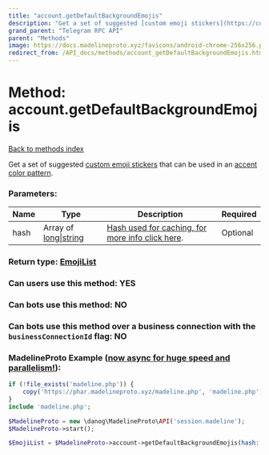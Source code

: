 ```yaml
---
title: "account.getDefaultBackgroundEmojis"
description: "Get a set of suggested [custom emoji stickers](https://core.telegram.org/api/custom-emoji) that can be used in an [accent color pattern](https://core.telegram.org/api/colors)."
grand_parent: "Telegram RPC API"
parent: "Methods"
image: https://docs.madelineproto.xyz/favicons/android-chrome-256x256.png
redirect_from: /API_docs/methods/account_getDefaultBackgroundEmojis.html
---
```

# Method: account.getDefaultBackgroundEmojis
[Back to methods index](index.html)



Get a set of suggested [custom emoji stickers](https://core.telegram.org/api/custom-emoji) that can be used in an [accent color pattern](https://core.telegram.org/api/colors).

### Parameters:

| Name     |    Type       | Description | Required |
|----------|---------------|-------------|----------|
|hash|Array of [long\|string](/API_docs/types/long\|string.html) | [Hash used for caching, for more info click here](https://core.telegram.org/api/offsets#hash-generation). | Optional|


### Return type: [EmojiList](/API_docs/types/EmojiList.html)

### Can users use this method: **YES**


### Can bots use this method: **NO**


### Can bots use this method over a business connection with the `businessConnectionId` flag: **NO**


### MadelineProto Example ([now async for huge speed and parallelism!](https://docs.madelineproto.xyz/docs/ASYNC.html)):


```php
if (!file_exists('madeline.php')) {
    copy('https://phar.madelineproto.xyz/madeline.php', 'madeline.php');
}
include 'madeline.php';

$MadelineProto = new \danog\MadelineProto\API('session.madeline');
$MadelineProto->start();

$EmojiList = $MadelineProto->account->getDefaultBackgroundEmojis(hash: [$long\|string, $long\|string], );
```

